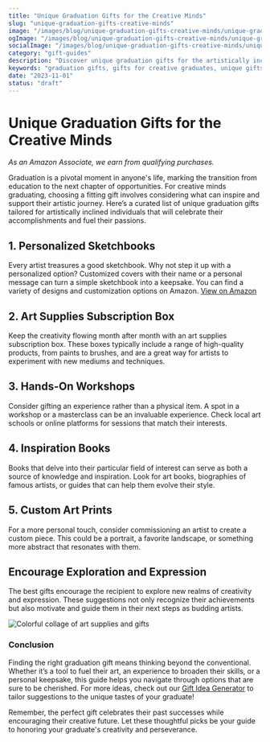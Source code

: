 ```yaml
---
title: "Unique Graduation Gifts for the Creative Minds"
slug: "unique-graduation-gifts-creative-minds"
image: "/images/blog/unique-graduation-gifts-creative-minds/unique-graduation-gifts-creative-minds-banner.webp"
ogImage: "/images/blog/unique-graduation-gifts-creative-minds/unique-graduation-gifts-creative-minds-og.webp"
socialImage: "/images/blog/unique-graduation-gifts-creative-minds/unique-graduation-gifts-creative-minds-social.webp"
category: "gift-guides"
description: "Discover unique graduation gifts for the artistically inclined graduates in your life. Celebrate their achievements!"
keywords: "graduation gifts, gifts for creative graduates, unique gifts for graduates, artistic gifts, personalized graduation presents"
date: "2023-11-01"
status: "draft"
---
```


# Unique Graduation Gifts for the Creative Minds

*As an Amazon Associate, we earn from qualifying purchases.*

Graduation is a pivotal moment in anyone's life, marking the transition from education to the next chapter of opportunities. For creative minds graduating, choosing a fitting gift involves considering what can inspire and support their artistic journey. Here’s a curated list of unique graduation gifts tailored for artistically inclined individuals that will celebrate their accomplishments and fuel their passions.

## 1. Personalized Sketchbooks

Every artist treasures a good sketchbook. Why not step it up with a personalized option? Customized covers with their name or a personal message can turn a simple sketchbook into a keepsake. You can find a variety of designs and customization options on Amazon. [View on Amazon](https://www.amazon.com/s?k=personalized+sketchbooks&tag=bright-gift-20)

## 2. Art Supplies Subscription Box

Keep the creativity flowing month after month with an art supplies subscription box. These boxes typically include a range of high-quality products, from paints to brushes, and are a great way for artists to experiment with new mediums and techniques.

## 3. Hands-On Workshops

Consider gifting an experience rather than a physical item. A spot in a workshop or a masterclass can be an invaluable experience. Check local art schools or online platforms for sessions that match their interests.

## 4. Inspiration Books

Books that delve into their particular field of interest can serve as both a source of knowledge and inspiration. Look for art books, biographies of famous artists, or guides that can help them evolve their style.

## 5. Custom Art Prints

For a more personal touch, consider commissioning an artist to create a custom piece. This could be a portrait, a favorite landscape, or something more abstract that resonates with them.

## Encourage Exploration and Expression

The best gifts encourage the recipient to explore new realms of creativity and expression. These suggestions not only recognize their achievements but also motivate and guide them in their next steps as budding artists.

![Colorful collage of art supplies and gifts](/images/blog/unique-graduation-gifts-creative-minds/unique-graduation-gifts-creative-minds-banner.webp)

### Conclusion

Finding the right graduation gift means thinking beyond the conventional. Whether it’s a tool to fuel their art, an experience to broaden their skills, or a personal keepsake, this guide helps you navigate through options that are sure to be cherished. For more ideas, check out our [Gift Idea Generator](/blog/gift-idea-generator) to tailor suggestions to the unique tastes of your graduate!

Remember, the perfect gift celebrates their past successes while encouraging their creative future. Let these thoughtful picks be your guide to honoring your graduate's creativity and perseverance.